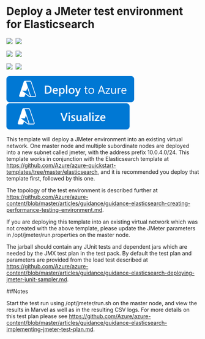 # Deploy a JMeter test environment for Elasticsearch

<IMG SRC="https://azurequickstartsservice.blob.core.windows.net/badges/elasticsearch-jmeter/PublicLastTestDate.svg" />&nbsp;
<IMG SRC="https://azurequickstartsservice.blob.core.windows.net/badges/elasticsearch-jmeter/PublicDeployment.svg" />&nbsp;

<IMG SRC="https://azurequickstartsservice.blob.core.windows.net/badges/elasticsearch-jmeter/FairfaxLastTestDate.svg" />&nbsp;
<IMG SRC="https://azurequickstartsservice.blob.core.windows.net/badges/elasticsearch-jmeter/FairfaxDeployment.svg" />&nbsp;

<IMG SRC="https://azurequickstartsservice.blob.core.windows.net/badges/elasticsearch-jmeter/BestPracticeResult.svg" />&nbsp;
<IMG SRC="https://azurequickstartsservice.blob.core.windows.net/badges/elasticsearch-jmeter/CredScanResult.svg" />&nbsp;

<a href="https://portal.azure.com/#create/Microsoft.Template/uri/https%3A%2F%2Fraw.githubusercontent.com%2FAzure%2Fazure-quickstart-templates%2Fmaster%2Felasticsearch-jmeter%2Fazuredeploy.json" target="_blank">
    <img src="https://raw.githubusercontent.com/Azure/azure-quickstart-templates/master/1-CONTRIBUTION-GUIDE/images/deploytoazure.svg"/>
</a>
<a href="http://armviz.io/#/?load=https%3A%2F%2Fraw.githubusercontent.com%2FAzure%2Fazure-quickstart-templates%2Fmaster%2Felasticsearch-jmeter%2Fazuredeploy.json" target="_blank">
    <img src="https://raw.githubusercontent.com/Azure/azure-quickstart-templates/master/1-CONTRIBUTION-GUIDE/images/visualizebutton.svg"/>
</a>

This template will deploy a JMeter environment into an existing virtual network. One master node and multiple subordinate nodes are deployed into a new subnet called jmeter, with the address prefix 10.0.4.0/24. This template works in conjunction with the Elasticsearch template at https://github.com/Azure/azure-quickstart-templates/tree/master/elasticsearch, and it is recommended you deploy that template first, followed by this one. 

The topology of the test environment is described further at https://github.com/Azure/azure-content/blob/master/articles/guidance/guidance-elasticsearch-creating-performance-testing-environment.md.

If you are deploying this template into an existing virtual network which was not created with the above template, please update the JMeter parameters in /opt/jmeter/run.properties on the master node.

The jarball should contain any JUnit tests and dependent jars which are needed by the JMX test plan in the test pack. By default the test plan and parameters are provided from the load test described at https://github.com/Azure/azure-content/blob/master/articles/guidance/guidance-elasticsearch-deploying-jmeter-junit-sampler.md. 

##Notes

Start the test run using /opt/jmeter/run.sh on the master node, and view the results in Marvel as well as in the resulting CSV logs. For more details on this test plan please see https://github.com/Azure/azure-content/blob/master/articles/guidance/guidance-elasticsearch-implementing-jmeter-test-plan.md. 

